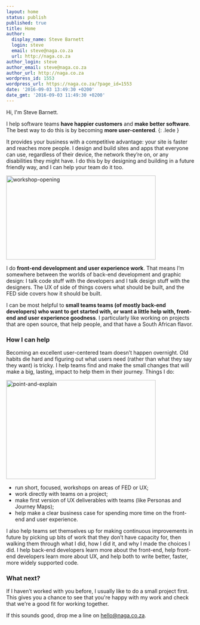 ```yaml
---
layout: home
status: publish
published: true
title: Home
author:
  display_name: Steve Barnett
  login: steve
  email: steve@naga.co.za
  url: http://naga.co.za
author_login: steve
author_email: steve@naga.co.za
author_url: http://naga.co.za
wordpress_id: 1553
wordpress_url: https://naga.co.za/?page_id=1553
date: '2016-09-03 13:49:30 +0200'
date_gmt: '2016-09-03 11:49:30 +0200'
---
```


Hi, I'm Steve Barnett.

I help software teams **have happier customers** and **make better software**. The best way to do this is by becoming **more user-centered**.
{: .lede }

It provides your business with a competitive advantage: your site is faster and reaches more people. I design and build sites and apps that everyone can use, regardless of their device, the network they’re on, or any disabilities they might have. I do this by by designing and building in a future friendly way, and I can help your team do it too.

<a href="https://naga.co.za/wp-content/uploads/2016/09/workshop-opening.jpg"><img src="https://naga.co.za/wp-content/uploads/2016/09/workshop-opening-400x225.jpg" alt="workshop-opening" width="400" height="225" class="pull-left pop-left" /></a>

I do **front-end development and user experience work**. That means I’m somewhere between the worlds of back-end development and graphic design: I talk code stuff with the developers and I talk design stuff with the designers. The UX of side of things covers what should be built, and the FED side covers how it should be built.

I can be most helpful to **small teams teams (of mostly back-end developers) who want to get started with, or want a little help with, front-end and user experience goodness**. I particularly like working on projects that are open source, that help people, and that have a South African flavor.

### How I can help

Becoming an excellent user-centered team doesn’t happen overnight. Old habits die hard and figuring out what users need (rather than what they say they want) is tricky. I help teams find and make the small changes that will make a big, lasting, impact to help them in their journey. Things I do:

<a href="https://naga.co.za/wp-content/uploads/2016/09/point-and-explain.jpg"><img src="https://naga.co.za/wp-content/uploads/2016/09/point-and-explain-400x265.jpg" alt="point-and-explain" width="400" height="265" class="pull-right pop-right" /></a>

- run short, focused, workshops on areas of FED or UX;
- work directly with teams on a project;
- make first version of UX deliverables with teams (like Personas and Journey Maps);
- help make a clear business case for spending more time on the front-end and user experience.

I also help teams set themselves up for making continuous improvements in future by picking up bits of work that they don’t have capacity for, then walking them through what I did, how I did it, and why I made the choices I did. I help back-end developers learn more about the front-end, help front-end developers learn more about UX, and help both to write better, faster, more widely supported code.

### What next?

If I haven’t worked with you before, I usually like to do a small project first. This gives you a chance to see that you're happy with my work and check that we're a good fit for working together.

If this sounds good, drop me a line on hello@naga.co.za.
